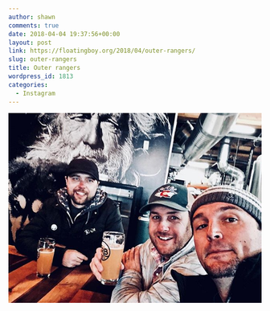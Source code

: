 ```yaml
---
author: shawn
comments: true
date: 2018-04-04 19:37:56+00:00
layout: post
link: https://floatingboy.org/2018/04/outer-rangers/
slug: outer-rangers
title: Outer rangers
wordpress_id: 1813
categories:
  - Instagram
---
```


[![Outer rangers](/assets/media/2018/04/29715780_1980265592238747_6011297387815895040_n.jpg)](/assets/media/2018/04/29715780_1980265592238747_6011297387815895040_n.jpg)

